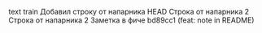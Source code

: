 text train
Добавил строку от напарника
 HEAD
Строка от напарника 2
Строка от напарника 2
Заметка в фиче
bd89cc1 (feat: note in README)
